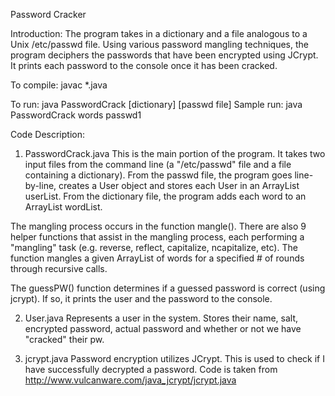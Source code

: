 Password Cracker

Introduction:
The program takes in a dictionary and a file analogous to a Unix /etc/passwd file. Using various password mangling techniques, the program deciphers the passwords that have been encrypted using JCrypt. It prints each password to the console once it has been cracked. 

To compile:
javac *.java

To run:
java PasswordCrack [dictionary] [passwd file]
Sample run: java PasswordCrack words passwd1

Code Description:
1) PasswordCrack.java
This is the main portion of the program. It takes two
input files from the command line (a "/etc/passwd" file and a file containing a
dictionary). From the passwd file, the program goes line-by-line, creates a User 
object and stores each User in an ArrayList userList. From the dictionary file,
the program adds each word to an ArrayList<String> wordList.

 The mangling process occurs in the function mangle(). There are also 9 helper 
functions that assist in the mangling process, each performing a "mangling"
task (e.g. reverse, reflect, capitalize, ncapitalize, etc). The function mangles
a given ArrayList<String> of words for a specified # of rounds through recursive
calls.

The guessPW() function determines if a guessed password is correct (using jcrypt). 
If so, it prints the user and the password to the console.

2) User.java
 Represents a user in the system. Stores their name, salt, encrypted
password, actual password and whether or not we have "cracked" their pw.

3) jcrypt.java 
Password encryption utilizes JCrypt. This is used to check if I have successfully decrypted a password. Code is taken from http://www.vulcanware.com/java_jcrypt/jcrypt.java
